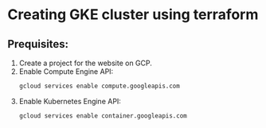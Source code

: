 # Creating GKE cluster using terraform 

## Prequisites:
1. Create a project for the website on GCP.
2. Enable Compute Engine API: <br />
    ```bash
    gcloud services enable compute.googleapis.com
    ```
3. Enable Kubernetes Engine API:
    ```bash
    gcloud services enable container.googleapis.com
    ```
